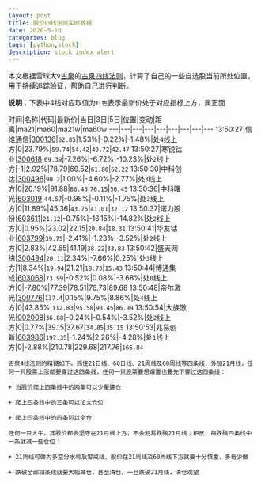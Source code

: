 ```yaml
---
layout: post
title: 股价四线法则实时数据
date: 2020-5-10
categories: blog
tags: [python,stock]
description: stock index alert
---
```



本文根据雪球大v[古泉](https://xueqiu.com/u/7148646888)的[古泉四线法则](https://xueqiu.com/7148646888/130498192)，计算了自己的一些自选股当前所处位置，用于持续追踪验证，帮助自己进行判断。

**说明**：下表中4线对应取值为`红色`表示最新价处于对应指标上方，属正面

时间|名称|代码|最新价|当日|3日|5日|位置|变动|距离|ma21|ma60|ma21w|ma60w
---|---|---|---|---|---|---|---|---
13:50:27|信维通信|[300136](https://xueqiu.com/S/SZ300136)|`62.85`|1.53%|-0.22%|-1.48%|处`4`线上方|0|23.79%|`59.74`|`54.42`|`49.72`|`42.47`
13:50:27|寒锐钴业|[300618](https://xueqiu.com/S/SZ300618)|`69.39`|-7.26%|-6.72%|-10.23%|处`2`线上方|-1|2.92%|78.79|69.52|`61.80`|`62.22`
13:50:30|中科创达|[300496](https://xueqiu.com/S/SZ300496)|`90.2`|1.00%|-4.60%|-2.77%|处`3`线上方|0|20.19%|91.88|`86.46`|`76.15`|`56.45`
13:50:36|中科曙光|[603019](https://xueqiu.com/S/SH603019)|`44.57`|-0.98%|-0.11%|-1.75%|处`3`线上方|0|11.89%|45.36|`43.75`|`41.01`|`32.12`
13:50:37|诺力股份|[603611](https://xueqiu.com/S/SH603611)|`21.12`|-0.75%|-16.15%|-14.82%|处`2`线上方|0|0.95%|23.02|22.15|`20.84`|`18.31`
13:50:41|华友钴业|[603799](https://xueqiu.com/S/SH603799)|`39.75`|-2.41%|-1.23%|-3.52%|处`2`线上方|0|2.83%|42.65|41.19|`38.22`|`33.83`
13:50:42|盛天网络|[300494](https://xueqiu.com/S/SZ300494)|`20.11`|2.34%|-7.66%|0.25%|处`3`线上方|1|8.34%|`19.94`|21.21|`18.73`|`15.43`
13:50:44|博通集成|[603068](https://xueqiu.com/S/SH603068)|`73.99`|-0.52%|0.08%|-3.68%|处`0`线上方|0|-7.80%|77.39|78.51|76.73|89.68
13:50:48|帝尔激光|[300776](https://xueqiu.com/S/SZ300776)|`137.4`|0.15%|9.75%|8.86%|处`4`线上方|0|43.85%|`112.83`|`95.58`|`90.45`|`86.99`
13:50:54|大族激光|[002008](https://xueqiu.com/S/SZ002008)|`36.88`|-0.24%|-0.54%|-3.52%|处`2`线上方|0|0.77%|39.15|37.67|`34.85`|`35.15`
13:50:53|兆易创新|[603986](https://xueqiu.com/S/SH603986)|`197.35`|-1.24%|2.26%|-4.28%|处`1`线上方|0|-2.88%|210.78|229.68|217.76|`166.84`

```
古泉4线法则的精髓如下。抓住21日线、60日线、21周线及60周线等四条线，外加21月线，任何一只股票上涨都要穿过这四条线，任何一只股票要想爆雷也要先下穿过这四条线：

+ 当股价爬上四条线中的两条可以少量建仓

+ 爬上四条线中的三条可以加大仓位

+ 爬上四条线中的四条可以全仓

任何一只大牛，其股价都会坚守在21月线上方，不会轻易跌破21月线；相反，每跌破四条线中一条就减一些仓位：

+ 21周线可做为多空分水岭及警戒线，股价在21周线及60周线下方就要十分慎重，多看少做

+ 跌破全部四条线就要大幅减仓，甚至清仓，一旦跌破21月线，清仓观望
```